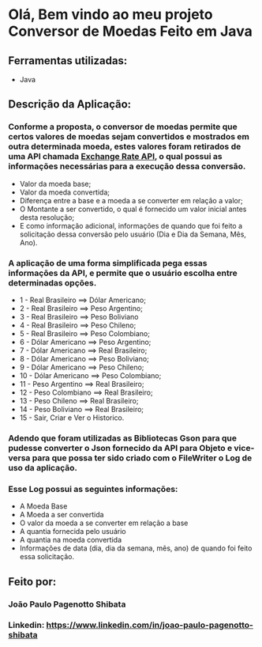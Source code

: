 # Olá, Bem vindo ao meu projeto Conversor de Moedas Feito em Java
 
## Ferramentas utilizadas:

* Java

## Descrição da Aplicação:

### Conforme a proposta, o conversor de moedas permite que certos valores de moedas sejam convertidos e mostrados em outra determinada moeda, estes valores foram retirados de uma API chamada <a href="https://www.exchangerate-api.com/">Exchange Rate API</a>, o qual possui as informações necessárias para a execução dessa conversão.
 * Valor da moeda base;
 * Valor da moeda convertida;
 * Diferença entre a base e a moeda a se converter em relação a valor;
 * O Montante a ser convertido, o qual é fornecido um valor inicial antes desta resolução;
 * E como informação adicional, informações de quando que foi feito a solicitação dessa conversão pelo usuário (Dia e Dia da Semana, Mês, Ano).
 
 ### A aplicação de uma forma simplificada pega essas informações da API, e permite que o usuário escolha entre determinadas opções.
 
  * 1 - Real Brasileiro ==> Dólar Americano;
  * 2 - Real Brasileiro ==> Peso Argentino;
  * 3 - Real Brasileiro ==> Peso Boliviano
  * 4 - Real Brasileiro ==> Peso Chileno;
  * 5 - Real Brasileiro ==> Peso Colombiano;
  * 6 - Dólar Americano ==> Peso Argentino;
  * 7 - Dólar Americano ==> Real Brasileiro;
  * 8 - Dólar Americano ==> Peso Boliviano;
  * 9 - Dólar Americano ==> Peso Chileno;
  * 10 - Dólar Americano ==> Peso Colombiano;
  * 11 - Peso Argentino ==> Real Brasileiro;
  * 12 - Peso Colombiano ==> Real Brasileiro;
  * 13 - Peso Chileno ==> Real Brasileiro;
  * 14 - Peso Boliviano ==> Real Brasileiro;
  * 15 - Sair, Criar e Ver o Historico.
    
### Adendo que foram utilizadas as Bibliotecas Gson para que pudesse converter o Json fornecido da API para Objeto e vice-versa para que possa ter sido criado com o FileWriter o Log de uso da aplicação.
### Esse Log possui as seguintes informações:
* A Moeda Base
* A Moeda a ser convertida
* O valor da moeda a se converter em relação a base
* A quantia fornecida pelo usuário
* A quantia na moeda convertida
* Informações de data (dia, dia da semana, mẽs, ano) de quando foi feito essa solicitação. 

## Feito por:

### João Paulo Pagenotto Shibata

### Linkedin: https://www.linkedin.com/in/joao-paulo-pagenotto-shibata

```
